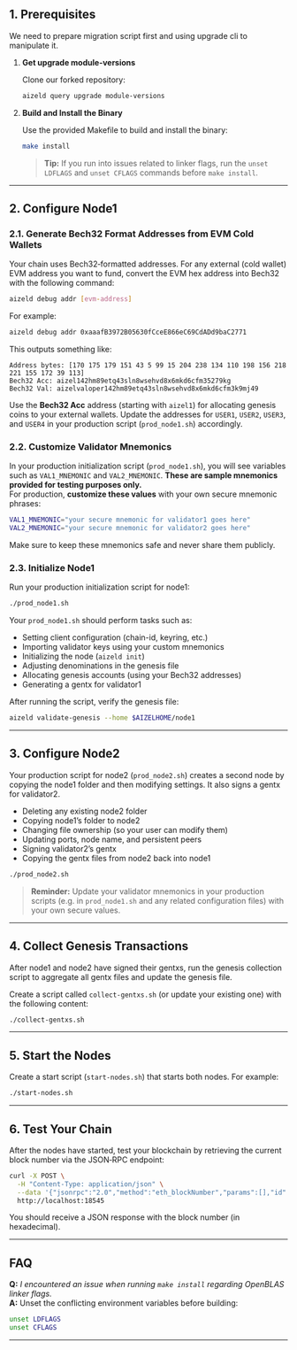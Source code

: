 ## 1. Prerequisites

We need to prepare migration script first and using upgrade cli to manipulate it.

1. **Get upgrade module-versions**

   Clone our forked repository:

   ```bash
   aizeld query upgrade module-versions
   ```

2. **Build and Install the Binary**

   Use the provided Makefile to build and install the binary:

   ```bash
   make install
   ```

   > **Tip:** If you run into issues related to linker flags, run the `unset LDFLAGS` and `unset CFLAGS` commands before `make install`.

---

## 2. Configure Node1

### 2.1. Generate Bech32 Format Addresses from EVM Cold Wallets

Your chain uses Bech32‑formatted addresses. For any external (cold wallet) EVM address you want to fund, convert the EVM hex address into Bech32 with the following command:

```bash
aizeld debug addr [evm-address]
```

For example:

```bash
aizeld debug addr 0xaaafB3972B05630fCceE866eC69CdADd9baC2771
```

This outputs something like:

```
Address bytes: [170 175 179 151 43 5 99 15 204 238 134 110 198 156 218 221 155 172 39 113]
Bech32 Acc: aizel142hm89etq43sln8wsehvd8x6mkd6cfm35279kg
Bech32 Val: aizelvaloper142hm89etq43sln8wsehvd8x6mkd6cfm3k9mj49
```

Use the **Bech32 Acc** address (starting with `aizel1`) for allocating genesis coins to your external wallets. Update the addresses for `USER1`, `USER2`, `USER3`, and `USER4` in your production script (`prod_node1.sh`) accordingly.

### 2.2. Customize Validator Mnemonics

In your production initialization script (`prod_node1.sh`), you will see variables such as `VAL1_MNEMONIC` and `VAL2_MNEMONIC`. **These are sample mnemonics provided for testing purposes only.**  
For production, **customize these values** with your own secure mnemonic phrases:

```bash
VAL1_MNEMONIC="your secure mnemonic for validator1 goes here"
VAL2_MNEMONIC="your secure mnemonic for validator2 goes here"
```

Make sure to keep these mnemonics safe and never share them publicly.

### 2.3. Initialize Node1

Run your production initialization script for node1:

```bash
./prod_node1.sh
```

Your `prod_node1.sh` should perform tasks such as:
- Setting client configuration (chain-id, keyring, etc.)
- Importing validator keys using your custom mnemonics
- Initializing the node (`aizeld init`)
- Adjusting denominations in the genesis file
- Allocating genesis accounts (using your Bech32 addresses)
- Generating a gentx for validator1

After running the script, verify the genesis file:

```bash
aizeld validate-genesis --home $AIZELHOME/node1
```

---

## 3. Configure Node2

Your production script for node2 (`prod_node2.sh`) creates a second node by copying the node1 folder and then modifying settings. It also signs a gentx for validator2.

- Deleting any existing node2 folder  
- Copying node1’s folder to node2  
- Changing file ownership (so your user can modify them)  
- Updating ports, node name, and persistent peers  
- Signing validator2’s gentx  
- Copying the gentx files from node2 back into node1  

```bash
./prod_node2.sh
```

> **Reminder:** Update your validator mnemonics in your production scripts (e.g. in `prod_node1.sh` and any related configuration files) with your own secure values.

---

## 4. Collect Genesis Transactions

After node1 and node2 have signed their gentxs, run the genesis collection script to aggregate all gentx files and update the genesis file.

Create a script called `collect-gentxs.sh` (or update your existing one) with the following content:

```bash
./collect-gentxs.sh
```

---

## 5. Start the Nodes

Create a start script (`start-nodes.sh`) that starts both nodes. For example:

```bash
./start-nodes.sh
```

---

## 6. Test Your Chain

After the nodes have started, test your blockchain by retrieving the current block number via the JSON‑RPC endpoint:

```bash
curl -X POST \
  -H "Content-Type: application/json" \
  --data '{"jsonrpc":"2.0","method":"eth_blockNumber","params":[],"id":1}' \
  http://localhost:18545
```

You should receive a JSON response with the block number (in hexadecimal).

---

## FAQ

**Q:** *I encountered an issue when running `make install` regarding OpenBLAS linker flags.*  
**A:** Unset the conflicting environment variables before building:

```bash
unset LDFLAGS
unset CFLAGS
```
---
